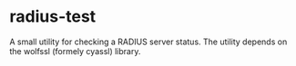 # radius-test
A small utility for checking a RADIUS server status.
The utility depends on the wolfssl (formely cyassl) library.
